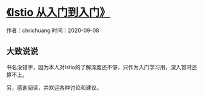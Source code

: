 

# [《Istio 从入门到入门》](SUMMARY.md "《Istio 从入门到入门》")

作者：chrichuang  时间：2020-09-08


## 大致说说

书名没错字，因为本人对Istio的了解深度还不够，只作为入门学习用，深入暂时还算不上。

另，感谢阅读，并欢迎各种讨论和建议。